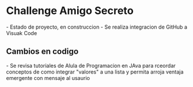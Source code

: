 <H1> Challenge Amigo Secreto </H1>
- Estado de proyecto, en construccion
- Se realiza integracion de GitHub a Visuak Code

<H2> Cambios en codigo </H2>
- Se revisa tutoriales de Alula de Programacion en JAva para rceordar conceptos de como integrar "valores" a una lista y permita arroja ventaja emergente con mensaje al usaurio